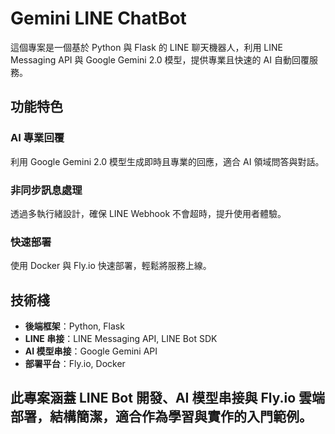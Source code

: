 # Gemini LINE ChatBot

這個專案是一個基於 Python 與 Flask 的 LINE 聊天機器人，利用 LINE Messaging API 與 Google Gemini 2.0 模型，提供專業且快速的 AI 自動回覆服務。

## 功能特色

### AI 專業回覆
利用 Google Gemini 2.0 模型生成即時且專業的回應，適合 AI 領域問答與對話。

### 非同步訊息處理
透過多執行緒設計，確保 LINE Webhook 不會超時，提升使用者體驗。

### 快速部署
使用 Docker 與 Fly.io 快速部署，輕鬆將服務上線。

## 技術棧

- **後端框架**：Python, Flask
- **LINE 串接**：LINE Messaging API, LINE Bot SDK
- **AI 模型串接**：Google Gemini API
- **部署平台**：Fly.io, Docker

## 此專案涵蓋 LINE Bot 開發、AI 模型串接與 Fly.io 雲端部署，結構簡潔，適合作為學習與實作的入門範例。
